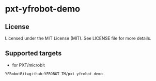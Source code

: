 # pxt-yfrobot-demo

## License

Licensed under the MIT License (MIT). See LICENSE file for more details.

## Supported targets

* for PXT/microbit

```package
YFRobotBit=github:YFROBOT-TM/pxt-yfrobot-demo
```

